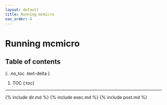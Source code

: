 ```yaml
---
layout: default
title: Running mcmicro
nav_order: 4
---
```


# Running mcmicro

## Table of contents
{: .no_toc .text-delta }

1. TOC
{:toc}
---

{% include dir.md %}
{% include exec.md %}
{% include post.md %}
